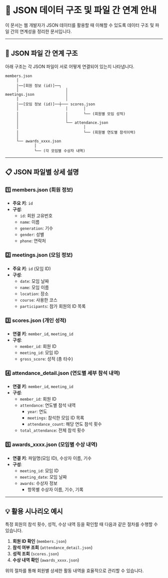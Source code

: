 
# 📌 JSON 데이터 구조 및 파일 간 연계 안내

이 문서는 웹 개발자가 JSON 데이터를 활용할 때 이해할 수 있도록 데이터 구조 및 파일 간의 연계성을 정리한 문서입니다.

---

## 🔗 JSON 파일 간 연계 구조

아래 구조는 각 JSON 파일이 서로 어떻게 연결되어 있는지 나타냅니다.

```
members.json
     │
     │──[회원 정보 (id)]──┐
     │                     │
meetings.json              │
     │                     │
     │──[모임 정보 (id)]──┼─── scores.json
     │                     │       │
     │                     │       └── (회원별 모임 성적)
     │                     │
     │                     └── attendance.json
     │                             │
     │                             └── (회원별 연도별 참석이력)
     │
     └── awards_xxxx.json
             │
             └── (각 모임별 수상자 내역)
```

---

## 📋 JSON 파일별 상세 설명

### 1️⃣ members.json (회원 정보)
- **주요 키**: `id`
- **구성**:
  - `id`: 회원 고유번호
  - `name`: 이름
  - `generation`: 기수
  - `gender`: 성별
  - `phone`: 연락처

### 2️⃣ meetings.json (모임 정보)
- **주요 키**: `id` (모임 ID)
- **구성**:
  - `date`: 모임 날짜
  - `name`: 모임 이름
  - `location`: 장소
  - `course`: 사용한 코스
  - `participants`: 참가 회원의 ID 목록

### 3️⃣ scores.json (개인 성적)
- **연결 키**: `member_id`, `meeting_id`
- **구성**:
  - `member_id`: 회원 ID
  - `meeting_id`: 모임 ID
  - `gross_score`: 성적 (총 타수)

### 4️⃣ attendance_detail.json (연도별 세부 참석 내역)
- **연결 키**: `member_id`, `meeting_id`
- **구성**:
  - `member_id`: 회원 ID
  - `attendance`: 연도별 참석 내역
    - `year`: 연도
    - `meetings`: 참석한 모임 ID 목록
    - `attendance_count`: 해당 연도 참석 횟수
  - `total_attendance`: 전체 참석 횟수

### 5️⃣ awards_xxxx.json (모임별 수상 내역)
- **연결 키**: 파일명(모임 ID), 수상자 이름, 기수
- **구성**:
  - `meeting_id`: 모임 ID
  - `meeting_date`: 모임 날짜
  - `awards`: 수상자 정보
    - 항목별 수상자 이름, 기수, 기록

---

## 💡 활용 시나리오 예시
특정 회원의 참석 횟수, 성적, 수상 내역 등을 확인할 때 다음과 같은 절차를 수행할 수 있습니다.

1. **회원 ID 확인** (`members.json`)
2. **참석 여부 조회** (`attendance_detail.json`)
3. **성적 조회** (`scores.json`)
4. **수상 내역 확인** (`awards_xxxx.json`)

위의 절차를 통해 회원별 상세한 활동 내역을 효율적으로 관리할 수 있습니다.
